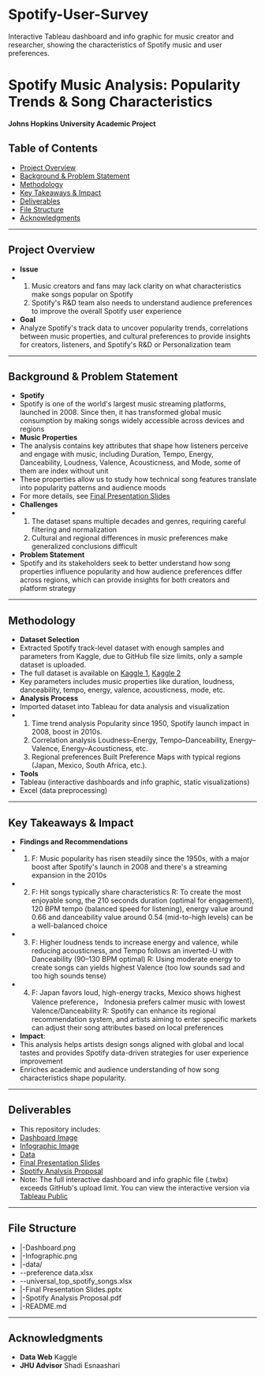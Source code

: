 # Spotify-User-Survey
Interactive Tableau dashboard and info graphic for music creator and researcher, showing the characteristics of Spotify music and user preferences.

# Spotify Music Analysis: Popularity Trends & Song Characteristics 

**Johns Hopkins University Academic Project**  

## Table of Contents  
- [Project Overview](#project-overview)  
- [Background & Problem Statement](#background--problem-statement)  
- [Methodology](#methodology)  
- [Key Takeaways & Impact](#key-takeaways--impact)  
- [Deliverables](#deliverables)
- [File Structure](#file-structure) 
- [Acknowledgments](#acknowledgments)  

----------------------------------------------------------------------------------------

## Project Overview  
- **Issue**
- 1. Music creators and fans may lack clarity on what characteristics make songs popular on Spotify
  2. Spotify's R&D team also needs to understand audience preferences to improve the overall Spotify user experience  
- **Goal**
- Analyze Spotify's track data to uncover popularity trends, correlations between music properties, and cultural preferences to provide insights for creators, listeners, and Spotify's R&D or Personalization team

----------------------------------------------------------------------------------------

## Background & Problem Statement    
- **Spotify**  
- Spotify is one of the world's largest music streaming platforms, launched in 2008. Since then, it has transformed global music consumption by making songs widely accessible across devices and regions
- **Music Properties**  
- The analysis contains key attributes that shape how listeners perceive and engage with music, including Duration, Tempo, Energy, Danceability, Loudness, Valence, Acousticness, and Mode, some of them are index without unit  
- These properties allow us to study how technical song features translate into popularity patterns and audience moods
- For more details, see [Final Presentation Slides](./Final%20Presentation%20Slides.pptx)  
- **Challenges**  
- 1. The dataset spans multiple decades and genres, requiring careful filtering and normalization  
  2. Cultural and regional differences in music preferences make generalized conclusions difficult  
- **Problem Statement**  
- Spotify and its stakeholders seek to better understand how song properties influence popularity and how audience preferences differ across regions, which can provide insights for both creators and platform strategy 
  
----------------------------------------------------------------------------------------

## Methodology  
- **Dataset Selection**  
- Extracted Spotify track-level dataset with enough samples and parameters from Kaggle, due to GitHub file size limits, only a sample dataset is uploaded.
- The full dataset is available on [Kaggle 1](https://www.kaggle.com/datasets/asaniczka/top-spotify-songs-in-73-countries-daily-updated), [Kaggle 2](https://www.kaggle.com/datasets/yamaerenay/spotify-dataset-1921-2020-160k-tracks)  
- Key parameters includes music properties like duration, loudness, danceability, tempo, energy, valence, acousticness, mode, etc.  
- **Analysis Process**  
- Imported dataset into Tableau for data analysis and visualization  
- 1. Time trend analysis
     Popularity since 1950, Spotify launch impact in 2008, boost in 2010s.  
  2. Correlation analysis
     Loudness–Energy, Tempo–Danceability, Energy–Valence, Energy–Acousticness, etc.  
  3. Regional preferences
     Built Preference Maps with typical regions (Japan, Mexico, South Africa, etc.).  
- **Tools**  
- Tableau (interactive dashboards and info graphic, static visualizations)  
- Excel (data preprocessing)  

----------------------------------------------------------------------------------------

## Key Takeaways & Impact 
- **Findings and Recommendations**
- 1. F: Music popularity has risen steadily since the 1950s, with a major boost after Spotify's launch in 2008 and there's a streaming expansion in the 2010s  
- 2. F: Hit songs typically share characteristics
     R: To create the most enjoyable song, the 210 seconds duration (optimal for engagement), 120 BPM tempo (balanced speed for listening), energy value around 0.66 and danceability value around 0.54 (mid-to-high levels) can be a well-balanced choice  
- 3. F: Higher loudness tends to increase energy and valence, while reducing acousticness, and Tempo follows an inverted-U with Danceability (90–130 BPM optimal)
     R: Using moderate energy to create songs can yields highest Valence (too low sounds sad and too high sounds tense)  
- 4. F: Japan favors loud, high-energy tracks, Mexico shows highest Valence preference， Indonesia prefers calmer music with lowest Valence/Danceability
     R: Spotify can enhance its regional recommendation system, and artists aiming to enter specific markets can adjust their song attributes based on local preferences  
- **Impact**:  
- This analysis helps artists design songs aligned with global and local tastes and provides Spotify data-driven strategies for user experience improvement  
- Enriches academic and audience understanding of how song characteristics shape popularity.  

----------------------------------------------------------------------------------------

## Deliverables  
- This repository includes:  
- [Dashboard Image](./Dashboard.png)  
- [Infographic Image](./Infographic.png)  
- [Data](./data/)  
- [Final Presentation Slides](./Final%20Presentation%20Slides.pptx)  
- [Spotify Analysis Proposal](./Spotify%20Analysis%20Proposal.pdf)
- Note: The full interactive dashboard and info graphic file (.twbx) exceeds GitHub's upload limit. You can view the interactive version via [Tableau Public](https://public.tableau.com/app/profile/chuyang.yu/vizzes)

----------------------------------------------------------------------------------------

## File Structure
- |-Dashboard.png
- |-Infographic.png
- |-data/
-  --preference data.xlsx
-  --universal_top_spotify_songs.xlsx
- |-Final Presentation Slides.pptx
- |-Spotify Analysis Proposal.pdf
- |-README.md

----------------------------------------------------------------------------------------

## Acknowledgments  
- **Data Web** Kaggle
- **JHU Advisor** Shadi Esnaashari  


  
